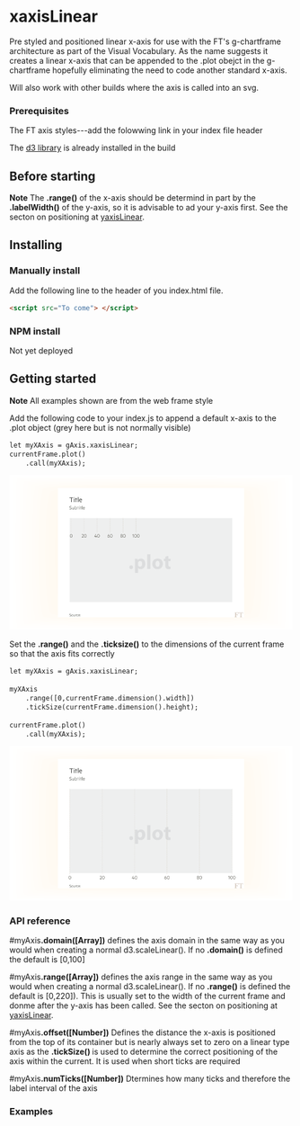 # xaxisLinear

Pre styled and positioned linear x-axis for use with the FT's g-chartframe architecture as part of the Visual Vocabulary. As the name suggests it creates a linear x-axis that can be appended to the .plot obejct in the g-chartframe hopefully eliminating the need to code another standard x-axis.

Will also work with other builds where the axis is called into an svg.



### Prerequisites
The FT axis styles---add the folowwing link in your index file header

The [d3 library](https://d3js.org/) is already installed in the build

## Before starting

<b>Note</b> The <b>.range()</b> of the x-axis should be determind in part by the <b>.labelWidth()</b> of the y-axis, so it is advisable to ad your y-axis first. See the secton on positioning at [yaxisLinear](https://github.com/ft-interactive/g-yaxislinear).


## Installing
### Manually install

Add the following line to the header of you index.html file.

``` html
<script src="To come"> </script>

```

### NPM install
Not yet deployed

## Getting started
<b>Note</b> All examples shown are from the web frame style

Add the following code to your index.js to append a default x-axis to the .plot object (grey here but is not normally visible)

```
let myXAxis = gAxis.xaxisLinear;
currentFrame.plot()
	.call(myXAxis);
```

![alt tag](https://github.com/ft-interactive/g-xaxisLinear/blob/master/images/default.png)

Set the <b>.range()</b> and the <b>.ticksize()</b> to the dimensions of the current frame so that the axis fits correctly

```
let myXAxis = gAxis.xaxisLinear;

myXAxis
    .range([0,currentFrame.dimension().width])
    .tickSize(currentFrame.dimension().height);

currentFrame.plot()
	.call(myXAxis);
```
![alt tag](https://github.com/ft-interactive/g-xaxisLinear/blob/master/images/position.png)

### API reference

#myAxis<b>.domain([Array])</b> defines the axis domain in the same way as you would when creating a normal d3.scaleLinear(). If no <b>.domain()</b> is defined the default is [0,100]

#myAxis<b>.range([Array])</b> defines the axis  range in the same way as you would when creating a normal d3.scaleLinear(). If no <b>.range()</b> is defined the default is [0,220]). This is usually set to the width of the current frame and donme after the y-axis has been called. See the secton on positioning at [yaxisLinear](https://github.com/ft-interactive/g-yaxislinear).

#myAxis<b>.offset([Number])</b> Defines the distance the x-axis is positioned from the top of its container but is nearly always set to zero on a linear type axis as the <b>.tickSize() </b> is used to determine the correct positioning of the axis within the current. It is used when short ticks are required

#myAxis<b>.numTicks([Number])</b> Dtermines how many ticks and therefore the label interval of the axis

### Examples





